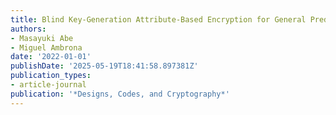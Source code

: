 ```yaml
---
title: Blind Key-Generation Attribute-Based Encryption for General Predicates
authors:
- Masayuki Abe
- Miguel Ambrona
date: '2022-01-01'
publishDate: '2025-05-19T18:41:58.897381Z'
publication_types:
- article-journal
publication: '*Designs, Codes, and Cryptography*'
---
```

